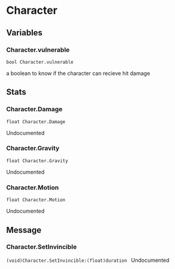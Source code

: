 # Character
## Variables
### Character.vulnerable
`bool Character.vulnerable`

a boolean to know if the character can recieve hit damage
## Stats
### Character.Damage
`float Character.Damage`

Undocumented
### Character.Gravity
`float Character.Gravity`

Undocumented
### Character.Motion
`float Character.Motion`

Undocumented
## Message
### Character.SetInvincible
`(void)Character.SetInvincible:(float)duration `
Undocumented

